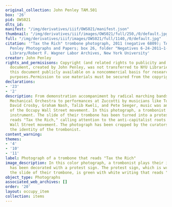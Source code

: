 ```yaml
---
original_collection: John Penley TAM.501
box: '26'
pid: OWS021
dlts_id:
manifest: "/img/derivatives/iiif/OWS021/manifest.json"
thumbnail: "/img/derivatives/iiif/images/OWS021/full/250,/0/default.jpg"
full: "/img/derivatives/iiif/images/OWS021/full/1140,/0/default.jpg"
citation: '"Tax the Rich" trombone photograph, 2011 (negative 6809); TAM.501 John
  Penley Photographs and Papers; box 26, folder "Negatives 6-24-2011—1-7-2012"; Tamiment
  Library/Robert F. Wagner Labor Archives, New York University'
creator: John Penley
rights_and_permisisons: Copyright (and related rights to publicity and privacy) to
  document, created by John Penley, was not transferred to NYU Libraries. We are making
  this document publicly available on a noncommercial basis for research and educational
  purposes.Permission to use materials must be secured from the copyright holder.
declarations:
- '23'
- '2'
description: From demonstration accompaniment by radical marching bands like the Rude
  Mechanical Orchestra to performances at Zuccotti by musicians like Tom Morello,
  David Crosby, Graham Nash, Talib Kweli, and Pete Seeger, music was an integral part
  of the Occupy Wall Street movement. In this photograph, a trombonist plays their
  instrument. The slide of their trombone has been turned into a protest sign that
  reads "Tax the Rich," calling attention to the anti-capitalist roots of the Occupy
  Wall Street movement. The photograph has been cropped by the curators to protect
  the identity of the trombonist.
content_warning:
themes:
- '4'
- '10'
- '11'
label: Photograph of a trombone that reads "Tax the Rich"
image_description: In this color photograph, a trombonist plays their instrument which
  has been decorated with a protest sign. The protest sign, which is wrapped around
  the slide of their trombone, is green with white writing that reads "Tax the Rich."
object_type: Photographs
associated_web_archives: []
order: '20'
layout: occupy_item
collection: items
---
```


